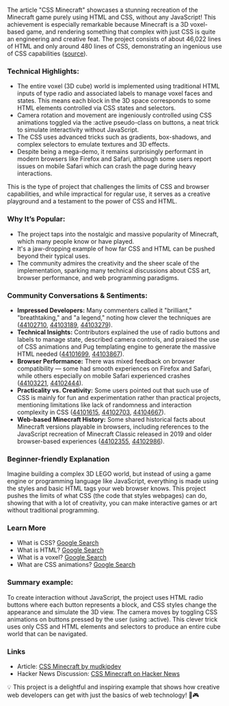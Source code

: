 The article "CSS Minecraft" showcases a stunning recreation of the Minecraft game purely using HTML and CSS, without any JavaScript! This achievement is especially remarkable because Minecraft is a 3D voxel-based game, and rendering something that complex with just CSS is quite an engineering and creative feat. The project consists of about 46,022 lines of HTML and only around 480 lines of CSS, demonstrating an ingenious use of CSS capabilities ([source](https://benjaminaster.com/css-minecraft/)).

### Technical Highlights:
- The entire voxel (3D cube) world is implemented using traditional HTML inputs of type radio and associated labels to manage voxel faces and states. This means each block in the 3D space corresponds to some HTML elements controlled via CSS states and selectors.
- Camera rotation and movement are ingeniously controlled using CSS animations toggled via the :active pseudo-class on buttons, a neat trick to simulate interactivity without JavaScript.
- The CSS uses advanced tricks such as gradients, box-shadows, and complex selectors to emulate textures and 3D effects.
- Despite being a mega-demo, it remains surprisingly performant in modern browsers like Firefox and Safari, although some users report issues on mobile Safari which can crash the page during heavy interactions.

This is the type of project that challenges the limits of CSS and browser capabilities, and while impractical for regular use, it serves as a creative playground and a testament to the power of CSS and HTML.

### Why It’s Popular:
- The project taps into the nostalgic and massive popularity of Minecraft, which many people know or have played.
- It's a jaw-dropping example of how far CSS and HTML can be pushed beyond their typical uses.
- The community admires the creativity and the sheer scale of the implementation, sparking many technical discussions about CSS art, browser performance, and web programming paradigms.

### Community Conversations & Sentiments:
- **Impressed Developers:** Many commenters called it "brilliant," "breathtaking," and "a legend," noting how clever the techniques are ([44102710](https://news.ycombinator.com/item?id=44102710), [44103189](https://news.ycombinator.com/item?id=44103189), [44103279](https://news.ycombinator.com/item?id=44103279)).
- **Technical Insights:** Contributors explained the use of radio buttons and labels to manage state, described camera controls, and praised the use of CSS animations and Pug templating engine to generate the massive HTML needed ([44101699](https://news.ycombinator.com/item?id=44101699), [44103867](https://news.ycombinator.com/item?id=44103867)).
- **Browser Performance:** There was mixed feedback on browser compatibility — some had smooth experiences on Firefox and Safari, while others especially on mobile Safari experienced crashes ([44103221](https://news.ycombinator.com/item?id=44103221), [44102444](https://news.ycombinator.com/item?id=44102444)).
- **Practicality vs. Creativity:** Some users pointed out that such use of CSS is mainly for fun and experimentation rather than practical projects, mentioning limitations like lack of randomness and interaction complexity in CSS ([44101615](https://news.ycombinator.com/item?id=44101615), [44102703](https://news.ycombinator.com/item?id=44102703), [44104667](https://news.ycombinator.com/item?id=44104667)).
- **Web-based Minecraft History:** Some shared historical facts about Minecraft versions playable in browsers, including references to the JavaScript recreation of Minecraft Classic released in 2019 and older browser-based experiences ([44102355](https://news.ycombinator.com/item?id=44102355), [44102986](https://news.ycombinator.com/item?id=44102986)).

### Beginner-friendly Explanation
Imagine building a complex 3D LEGO world, but instead of using a game engine or programming language like JavaScript, everything is made using the styles and basic HTML tags your web browser knows. This project pushes the limits of what CSS (the code that styles webpages) can do, showing that with a lot of creativity, you can make interactive games or art without traditional programming.

### Learn More
- What is CSS? [Google Search](https://www.google.com/search?q=what+is+css)
- What is HTML? [Google Search](https://www.google.com/search?q=what+is+html)
- What is a voxel? [Google Search](https://www.google.com/search?q=voxel)
- What are CSS animations? [Google Search](https://www.google.com/search?q=css+animation)

### Summary example:
To create interaction without JavaScript, the project uses HTML radio buttons where each button represents a block, and CSS styles change the appearance and simulate the 3D view. The camera moves by toggling CSS animations on buttons pressed by the user (using :active). This clever trick uses only CSS and HTML elements and selectors to produce an entire cube world that can be navigated.

### Links
- Article: [CSS Minecraft by mudkipdev](https://benjaminaster.com/css-minecraft/)
- Hacker News Discussion: [CSS Minecraft on Hacker News](https://news.ycombinator.com/item?id=44100148)

💡 This project is a delightful and inspiring example that shows how creative web developers can get with just the basics of web technology! 🚀🎮